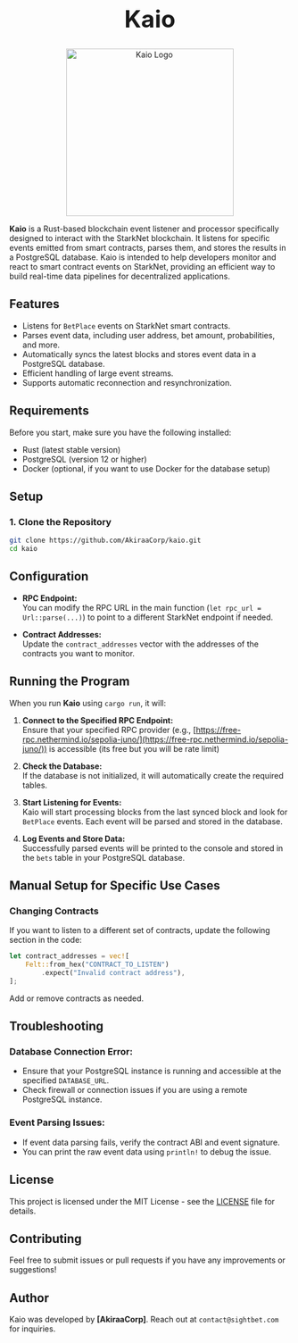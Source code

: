 <h1 align="center" style="font-size: 3em;">Kaio</h1>

<div align="center">
  <img src="path/to/your-image.png" alt="Kaio Logo" width="300"/>
</div>

**Kaio** is a Rust-based blockchain event listener and processor specifically designed to interact with the StarkNet blockchain. It listens for specific events emitted from smart contracts, parses them, and stores the results in a PostgreSQL database. Kaio is intended to help developers monitor and react to smart contract events on StarkNet, providing an efficient way to build real-time data pipelines for decentralized applications.

## Features

- Listens for `BetPlace` events on StarkNet smart contracts.
- Parses event data, including user address, bet amount, probabilities, and more.
- Automatically syncs the latest blocks and stores event data in a PostgreSQL database.
- Efficient handling of large event streams.
- Supports automatic reconnection and resynchronization.

## Requirements

Before you start, make sure you have the following installed:

- Rust (latest stable version)
- PostgreSQL (version 12 or higher)
- Docker (optional, if you want to use Docker for the database setup)

## Setup

### 1. Clone the Repository

```bash
git clone https://github.com/AkiraaCorp/kaio.git
cd kaio
```

## Configuration

- **RPC Endpoint:**  
  You can modify the RPC URL in the main function (`let rpc_url = Url::parse(...)`) to point to a different StarkNet endpoint if needed.

- **Contract Addresses:**  
  Update the `contract_addresses` vector with the addresses of the contracts you want to monitor.

## Running the Program

When you run **Kaio** using `cargo run`, it will:

1. **Connect to the Specified RPC Endpoint:**  
   Ensure that your specified RPC provider (e.g., [https://free-rpc.nethermind.io/sepolia-juno/](https://free-rpc.nethermind.io/sepolia-juno/)) is accessible (its free but you will be rate limit)

2. **Check the Database:**  
   If the database is not initialized, it will automatically create the required tables.

3. **Start Listening for Events:**  
   Kaio will start processing blocks from the last synced block and look for `BetPlace` events. Each event will be parsed and stored in the database.

4. **Log Events and Store Data:**  
   Successfully parsed events will be printed to the console and stored in the `bets` table in your PostgreSQL database.

## Manual Setup for Specific Use Cases

### Changing Contracts

If you want to listen to a different set of contracts, update the following section in the code:

```rust
let contract_addresses = vec![
    Felt::from_hex("CONTRACT_TO_LISTEN")
        .expect("Invalid contract address"),
];
```
Add or remove contracts as needed.

## Troubleshooting

### Database Connection Error:

- Ensure that your PostgreSQL instance is running and accessible at the specified `DATABASE_URL`.
- Check firewall or connection issues if you are using a remote PostgreSQL instance.

### Event Parsing Issues:

- If event data parsing fails, verify the contract ABI and event signature.
- You can print the raw event data using `println!` to debug the issue.

## License

This project is licensed under the MIT License - see the [LICENSE](LICENSE) file for details.

## Contributing

Feel free to submit issues or pull requests if you have any improvements or suggestions!

## Author

Kaio was developed by **[AkiraaCorp]**. Reach out at `contact@sightbet.com` for inquiries.

